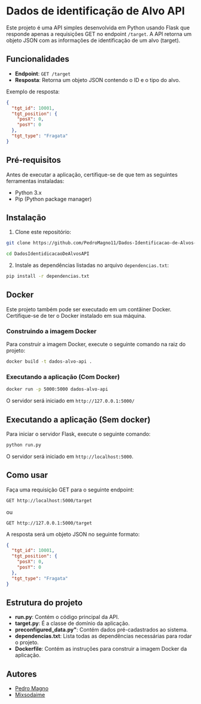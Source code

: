 # Dados de identificação de Alvo API

Este projeto é uma API simples desenvolvida em Python usando Flask que responde apenas a requisições GET no endpoint `/target`. A API retorna um objeto JSON com as informações de identificação de um alvo (target).

## Funcionalidades

- **Endpoint**: `GET /target`
- **Resposta**: Retorna um objeto JSON contendo o ID e o tipo do alvo.

Exemplo de resposta:
```json
{
  "tgt_id": 10001,
  "tgt_position": {
    "posX": 0,
    "posY": 0
  },
  "tgt_type": "Fragata"
}
```

## Pré-requisitos

Antes de executar a aplicação, certifique-se de que tem as seguintes ferramentas instaladas:

- Python 3.x
- Pip (Python package manager)

## Instalação

1. Clone este repositório:

```bash
git clone https://github.com/PedroMagno11/Dados-Identificacao-de-Alvos-API.git DadosIdentificacaoDeAlvosAPI

cd DadosIdentidicacaoDeAlvosAPI
```

2. Instale as dependências listadas no arquivo `dependencias.txt`:

```bash
pip install -r dependencias.txt
```
## Docker

Este projeto também pode ser executado em um contâiner Docker. Certifique-se de ter o Docker instalado em sua máquina.

### Construindo a imagem Docker

Para construir a imagem Docker, execute o seguinte comando na raiz do projeto:

```bash
docker build -t dados-alvo-api .
```
### Executando a aplicação (Com Docker)
```bash
docker run -p 5000:5000 dados-alvo-api
```

O servidor será iniciado em `http://127.0.0.1:5000/`

## Executando a aplicação (Sem docker)

Para iniciar o servidor Flask, execute o seguinte comando:

```bash
python run.py
```

O servidor será iniciado em `http://localhost:5000`.

## Como usar

Faça uma requisição GET para o seguinte endpoint:

```bash
GET http://localhost:5000/target
```
ou 
```
GET http://127.0.0.1:5000/target
```

A resposta será um objeto JSON no seguinte formato:

```json
{
  "tgt_id": 10001,
  "tgt_position": {
    "posX": 0,
    "posY": 0
  },
  "tgt_type": "Fragata"
}
```

## Estrutura do projeto

- **run.py**: Contém o código principal da API.
- **target.py**: É a classe de domínio da aplicação.
- **preconfigured_data.py"**: Contém dados pré-cadastrados ao sistema.
- **dependencias.txt**: Lista todas as dependências necessárias para rodar o projeto.
- **Dockerfile**: Contém as instruções para construir a imagem Docker da aplicação.

## Autores
- [Pedro Magno](https://github.com/pedromagno11)
- [Mixsodaime](https://github.com/Mixsodaime)